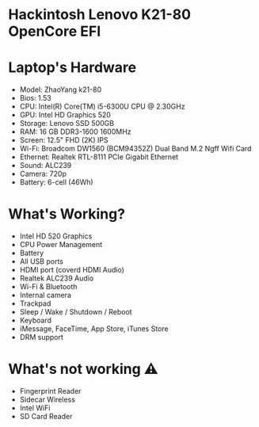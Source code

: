 # Hackintosh Lenovo K21-80 OpenCore EFI

# Laptop's Hardware
+ Model: ZhaoYang k21-80
+ Bios: 1.53
+ CPU: Intel(R) Core(TM) i5-6300U CPU @ 2.30GHz
+ GPU: Intel HD Graphics 520
+ Storage: Lenovo SSD 500GB
+ RAM: 16 GB DDR3-1600 1600MHz
+ Screen: 12.5" FHD (2K) IPS
+ Wi-Fi: Broadcom DW1560 (BCM94352Z) Dual Band M.2 Ngff Wifi Card
+ Ethernet: Realtek RTL-8111 PCIe Gigabit Ethernet
+ Sound: ALC239
+ Camera: 720p
+ Battery: 6-cell (46Wh)
# What's Working?
+ Intel HD 520 Graphics
+ CPU Power Management
+ Battery
+ All USB ports
+ HDMI port (coverd HDMI Audio)
+ Realtek ALC239 Audio
+ Wi-Fi & Bluetooth 
+ Internal camera
+ Trackpad
+ Sleep / Wake / Shutdown / Reboot 
+ Keyboard
+ iMessage, FaceTime, App Store, iTunes Store
+ DRM support
# What's not working ⚠️
+ Fingerprint Reader
+ Sidecar Wireless
+ Intel WiFi
+ SD Card Reader
